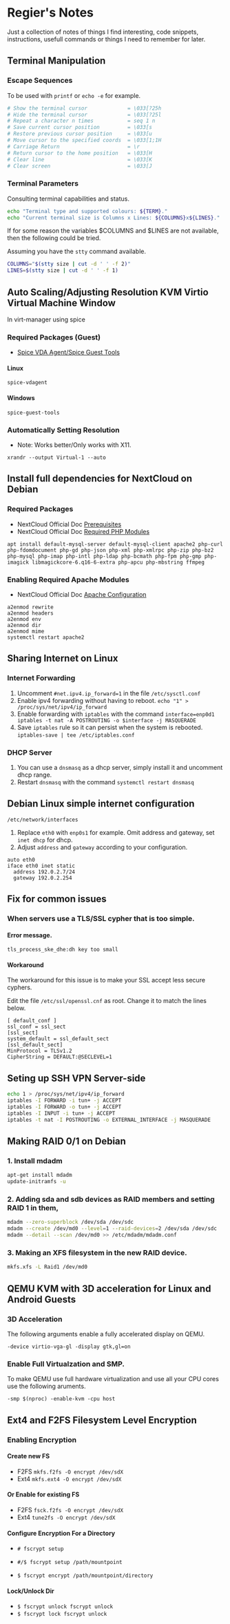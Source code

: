 # Regier's Notes
Just a collection of notes of things I find interesting, code snippets, instructions, usefull commands or things I need to remember for later.

## Terminal Manipulation

### Escape Sequences

To be used with `printf` or `echo -e` for example.

```sh
# Show the terminal cursor             = \033[?25h
# Hide the terminal cursor             = \033[?25l
# Repeat a character n times           = seq 1 n
# Save current cursor position         = \033[s
# Restore previous cursor position     = \033[u
# Move cursor to the specified coords  = \033[1;1H
# Carriage Return                      = \r
# Return cursor to the home position   = \033[H
# Clear line                           = \033[K
# Clear screen                         = \033[J
```

### Terminal Parameters

Consulting terminal capabilities and status.

```sh
echo "Terminal type and supported colours: ${TERM}."
echo "Current terminal size is Columns x Lines: ${COLUMNS}x${LINES}."
```

If for some reason the variables $COLUMNS and $LINES are not available, then the following could be tried.

Assuming you have the `stty` command available.

```sh
COLUMNS="$(stty size | cut -d ' ' -f 2)"
LINES=$(stty size | cut -d ' ' -f 1)
```

## Auto Scaling/Adjusting Resolution KVM Virtio Virtual Machine Window

In virt-manager using spice

### Required Packages (Guest)

- [Spice VDA Agent/Spice Guest Tools](https://www.spice-space.org/download.html#guest)

#### Linux

```
spice-vdagent
```

#### Windows

```
spice-guest-tools
```

### Automatically Setting Resolution

- Note: Works better/Only works with X11.

```
xrandr --output Virtual-1 --auto
```

## Install full dependencies for NextCloud on Debian

### Required Packages

- NextCloud Official Doc [Prerequisites](https://docs.nextcloud.com/server/latest/admin_manual/installation/source_installation.html#prerequisites-for-manual-installation)
- NextCloud Official Doc [Required PHP Modules](https://docs.nextcloud.com/server/latest/admin_manual/installation/php_configuration.html)

```
apt install default-mysql-server default-mysql-client apache2 php-curl php-fdomdocument php-gd php-json php-xml php-xmlrpc php-zip php-bz2 php-mysql php-imap php-intl php-ldap php-bcmath php-fpm php-gmp php-imagick libmagickcore-6.q16-6-extra php-apcu php-mbstring ffmpeg 
```

### Enabling Required Apache Modules

- NextCloud Official Doc [Apache Configuration](https://docs.nextcloud.com/server/latest/admin_manual/installation/source_installation.html#apache-configuration-label)

```
a2enmod rewrite
a2enmod headers
a2enmod env
a2enmod dir
a2enmod mime
systemctl restart apache2
```

## Sharing Internet on Linux

### Internet Forwarding

1. Uncomment `#net.ipv4.ip_forward=1` in the file `/etc/sysctl.conf`
2. Enable ipv4 forwarding without having to reboot. `echo "1" > /proc/sys/net/ipv4/ip_forward`
3. Enable forwarding with `iptables` with the command `interface=enp0d1 iptables -t nat -A POSTROUTING -o $interface -j MASQUERADE`
4. Save `iptables` rule so it can persist when the system is rebooted. `iptables-save | tee /etc/iptables.conf`

### DHCP Server

1. You can use a `dnsmasq` as a dhcp server, simply install it and uncomment dhcp range.
2. Restart `dnsmasq` with the command `systemctl restart dnsmasq`

## Debian Linux simple internet configuration

`/etc/network/interfaces`

1. Replace `eth0` with `enp0s1` for example. Omit address and gateway, set `inet dhcp` for dhcp.
2. Adjust `address` and `gateway` according to your configuration.

```
auto eth0
iface eth0 inet static
  address 192.0.2.7/24
  gateway 192.0.2.254
```

## Fix for common issues

### When servers use a TLS/SSL cypher that is too simple.

#### Error message.

`tls_process_ske_dhe:dh key too small`

#### Workaround

The workaround for this issue is to make your SSL accept less secure cyphers.

Edit the file `/etc/ssl/openssl.cnf` as root. Change it to match the lines below.

```
[ default_conf ]
ssl_conf = ssl_sect
[ssl_sect]
system_default = ssl_default_sect
[ssl_default_sect]
MinProtocol = TLSv1.2
CipherString = DEFAULT:@SECLEVEL=1
```

## Seting up SSH VPN Server-side

```bash
echo 1 > /proc/sys/net/ipv4/ip_forward
iptables -I FORWARD -i tun+ -j ACCEPT
iptables -I FORWARD -o tun+ -j ACCEPT
iptables -I INPUT -i tun+ -j ACCEPT
iptables -t nat -I POSTROUTING -o EXTERNAL_INTERFACE -j MASQUERADE
```

## Making RAID 0/1 on Debian

### 1. Install mdadm

```bash
apt-get install mdadm
update-initramfs -u
```

### 2. Adding sda and sdb devices as RAID members and setting RAID 1 in them,

```bash
mdadm --zero-superblock /dev/sda /dev/sdc
mdadm --create /dev/md0 --level=1 --raid-devices=2 /dev/sda /dev/sdc
mdadm --detail --scan /dev/md0 >> /etc/mdadm/mdadm.conf
```

### 3. Making an XFS filesystem in the new RAID device.

```bash
mkfs.xfs -L Raid1 /dev/md0
```

## QEMU KVM with 3D acceleration for Linux and Android Guests

### 3D Acceleration

The following arguments enable a fully accelerated display on QEMU.

`-device virtio-vga-gl -display gtk,gl=on`

### Enable Full Virtualzation and SMP.

To make QEMU use full hardware virtualization and use all your CPU cores use the following aruments.

`-smp $(nproc) -enable-kvm -cpu host`

## Ext4 and F2FS Filesystem Level Encryption

### Enabling Encryption

#### Create new FS

* F2FS `mkfs.f2fs -O encrypt /dev/sdX`
* Ext4 `mkfs.ext4 -O encrypt /dev/sdX`

#### Or Enable for existing FS

* F2FS `fsck.f2fs -O encrypt /dev/sdX`
* Ext4 `tune2fs -O encrypt /dev/sdX`

#### Configure Encryption For a Directory

* `# fscrypt setup`
* `#/$ fscrypt setup /path/mountpoint`

* `$ fscrypt encrypt /path/mountpoint/directory`

#### Lock/Unlock Dir

* `$ fscrypt unlock fscrypt unlock`
* `$ fscrypt lock fscrypt unlock`
